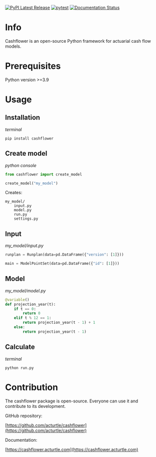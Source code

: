 [![PyPI Latest Release](https://img.shields.io/pypi/v/cashflower.svg)](https://pypi.org/project/cashflower/)
[![pytest](https://github.com/acturtle/cashflower/actions/workflows/pytest.yml/badge.svg?branch=main)](https://github.com/acturtle/cashflower/actions/workflows/pytest.yml)
[![Documentation Status](https://readthedocs.org/projects/cashflower/badge/)](https://cashflower.acturtle.com)

# Info

Cashflower is an open-source Python framework for actuarial cash flow models.

# Prerequisites

Python version >=3.9

# Usage

## Installation

*terminal*
```
pip install cashflower
```

## Create model

*python console*

```python
from cashflower import create_model

create_model("my_model")
```

Creates:

```
my_model/
    input.py
    model.py
    run.py
    settings.py
```

## Input

*my_model/input.py*
```python
runplan = Runplan(data=pd.DataFrame({"version": [1]}))

main = ModelPointSet(data=pd.DataFrame({"id": [1]}))
```

## Model

*my_model/model.py*
```python
@variable()
def projection_year(t):
    if t == 0:
        return 0
    elif t % 12 == 1:
        return projection_year(t - 1) + 1
    else:
        return projection_year(t - 1)
```

## Calculate

*terminal*
```
python run.py
```

# Contribution

The cashflower package is open-source. Everyone can use it and contribute to its development.

GitHub repository:

[https://github.com/acturtle/cashflower](https://github.com/acturtle/cashflower)

Documentation:

[https://cashflower.acturtle.com](https://cashflower.acturtle.com)
